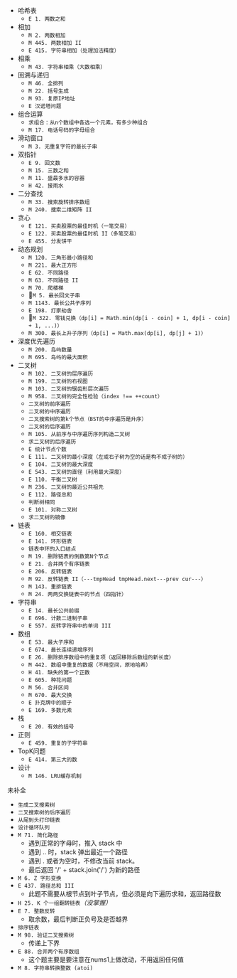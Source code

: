 - 哈希表
    - `E 1. 两数之和`
- 相加
    - `M 2. 两数相加`
    - `M 445. 两数相加 II`
    - `E 415. 字符串相加（处理加法精度）`
- 相乘
    - `M 43. 字符串相乘（大数相乘）`
- 回溯与递归
    - `M 46. 全排列`
    - `M 22. 括号生成`
    - `M 93. 复原IP地址`
    - `E 汉诺塔问题`
- 组合运算
    - `求组合：从n个数组中各选一个元素，有多少种组合`
    - `M 17. 电话号码的字母组合`
- 滑动窗口
    - `M 3. 无重复字符的最长子串`
- 双指针
    - `E 9. 回文数`
    - `M 15. 三数之和`
    - `M 11. 盛最多水的容器`
    - `H 42. 接雨水`
- 二分查找
    - `M 33. 搜索旋转排序数组`
    - `M 240. 搜索二维矩阵 II`
- 贪心
    - `E 121. 买卖股票的最佳时机（一笔交易）`
    - `E 122. 买卖股票的最佳时机 II（多笔交易）`
    - `E 455. 分发饼干`
- 动态规划
    - `M 120. 三角形最小路径和`
    - `M 221. 最大正方形`
    - `E 62. 不同路径`
    - `M 63. 不同路径 II`
    - `M 70. 爬楼梯`
    - 🌰`M 5. 最长回文子串`
    - `M 1143. 最长公共子序列`
    - `E 198. 打家劫舍`
    - 🌰`M 322. 零钱兑换（dp[i] = Math.min(dp[i - coin] + 1, dp[i - coin] + 1, ...)）`
    - `M 300. 最长上升子序列（dp[i] = Math.max(dp[i], dp[j] + 1)）`
- 深度优先遍历
    - `M 200. 岛屿数量`
    - `M 695. 岛屿的最大面积`
- 二叉树
    - `M 102. 二叉树的层序遍历`
    - `M 199. 二叉树的右视图`
    - `M 103. 二叉树的锯齿形层次遍历`
    - `M 958. 二叉树的完全性检验（index !== ++count）`
    - `二叉树的前序遍历`
    - `二叉树的中序遍历`
    - `二叉搜索树的第k个节点（BST的中序遍历是升序）`
    - `二叉树的后序遍历`
    - `M 105. 从前序与中序遍历序列构造二叉树`
    - `求二叉树的后序遍历`
    - `E 统计节点个数`
    - `E 111. 二叉树的最小深度（左或右子树为空的话是构不成子树的）`
    - `E 104. 二叉树的最大深度`
    - `E 543. 二叉树的直径（利用最大深度）`
    - `E 110. 平衡二叉树`
    - `M 236. 二叉树的最近公共祖先`
    - `E 112. 路径总和`
    - `判断树相同`
    - `E 101. 对称二叉树`
    - `求二叉树的镜像`
- 链表
    - `E 160. 相交链表`
    - `E 141. 环形链表`
    - `链表中环的入口结点`
    - `M 19. 删除链表的倒数第N个节点`
    - `E 21. 合并两个有序链表`
    - `E 206. 反转链表`
    - `M 92. 反转链表 II（---tmpHead tmpHead.next---prev cur---）`
    - `M 143. 重排链表`
    - `M 24. 两两交换链表中的节点（四指针）`
- 字符串
    - `E 14. 最长公共前缀`
    - `E 696. 计数二进制子串`
    - `E 557. 反转字符串中的单词 III`
- 数组
    - `E 53. 最大子序和`
    - `E 674. 最长连续递增序列`
    - `E 26. 删除排序数组中的重复项（返回移除后数组的新长度）`
    - `M 442. 数组中重复的数据（不用空间，原地哈希）`
    - `H 41. 缺失的第一个正数`
    - `E 605. 种花问题`
    - `M 56. 合并区间`
    - `M 670. 最大交换`
    - `E 扑克牌中的顺子`
    - `E 169. 多数元素`
- 栈
    - `E 20. 有效的括号`
- 正则
    - `E 459. 重复的子字符串`
- TopK问题
    - `E 414. 第三大的数`
- 设计
    - `M 146. LRU缓存机制`



未补全

- `生成二叉搜索树`
- `二叉搜索树的后序遍历`
- `从尾到头打印链表`
- `设计循环队列`
- `M 71. 简化路径`
    - 遇到正常的字母时，推入 stack 中
    - 遇到 .. 时，stack 弹出最近一个路径
    - 遇到 . 或者为空时，不修改当前 stack。
    - 最后返回 '/' + stack.join('/') 为新的路径
- `M 6. Z 字形变换`
- `E 437. 路径总和 III`
    - 此题不需要从根节点到叶子节点，但必须是向下遍历求和，返回路径数
- `H 25. K 个一组翻转链表`*（没掌握）*
- `E 7. 整数反转`
    - 取余数，最后判断正负号及是否越界
- `排序链表`
- `M 98. 验证二叉搜索树`
    - 传递上下界
- `E 88. 合并两个有序数组`
    - 这个题主要是要注意在nums1上做改动，不用返回任何值
- `M 8. 字符串转换整数 (atoi)`

























